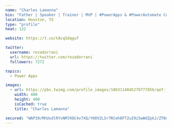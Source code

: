 ```yaml
---
name: "Charles Lamanna"
bio: "Father | Speaker | Trainer | MVP | #PowerApps & #PowerAutomate Community Super User | YouTuber Right-pointing triangle http://youtube.com/c/rezadorrani | Learn - Share - Clockwise rightwards and leftwards open circle arrows"
location: Houston, TX
type: "profile"
heat: 122

website: https://t.co/tAcqSdqguf

twitter:
  username: rezadorrani
  url: https://twitter.com/rezadorrani
  followers: 7272

topics:
  - Power Apps

images:
  - url: https://pbs.twimg.com/profile_images/1063114045270777856/qeT-jpWr_400x400.jpg
    width: 400
    height: 400
    isCached: true
    title: "Charles Lamanna"

secured: "WAP39/MhUvdlRYvNMlROC4v7XQ/Y00V2LSr7RCeh8FT2uI9i5wWdZpkJ/ZT0dV8EN847ZaUZ2zzbI4zwIF0DbbQIPaCoQPl+V8Nj8i872Od94CrkR5wzHYkUk5wMMmsaUowTQaD8qtlL3ICCAGeUvWDe1z/68XM2ot6PKGAvc2roSZt3f1Dem09zGBVyo6PW2f5Rgxhol7YAC4t3Ava2pPOgaF1iSf9hEQJZrJrPoIN5R88+H9rSEiRSX876x8RFVCZ9UUGN94Oaand2LXrlU26IdsNc3tvWo3lyi6k8Lc4OWYH4LyE6Io2Vtwsrqq2mWJKQQT/qbkJGVRFyix3PvSRT4cXnyER3gUO6Mow+H1ugboScuxoMUXTESNypJjUj86HjQ59e98Lb37Nskw76e9Bns8NSEBJ7YqChXftfZBo=;YdjMQ2rdiabsHIi9kxXcRg=="
---
```


